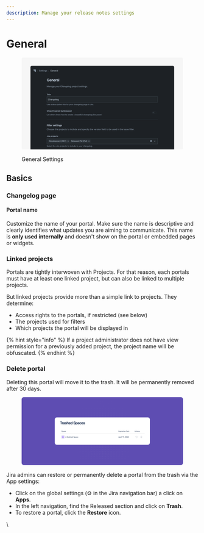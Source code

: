 ```yaml
---
description: Manage your release notes settings
---
```


# General

<figure><img src="../../.gitbook/assets/Settings General - Header.png" alt=""><figcaption><p>General Settings</p></figcaption></figure>

## Basics

### Changelog page

#### Portal name

Customize the name of your portal. Make sure the name is descriptive and clearly identifies what updates you are aiming to communicate. This name is **only used internally** and doesn't show on the portal or embedded pages or widgets.&#x20;

### Linked projects

Portals are tightly interwoven with Projects. For that reason, each portals must have at least one linked project, but can also be linked to multiple projects.&#x20;

But linked projects provide more than a simple link to projects. They determine:&#x20;

* Access rights to the portals, if restricted (see below)
* The projects used for filters&#x20;
* Which projects the portal will be displayed in

{% hint style="info" %}
If a project administrator does not have view permission for a previously added project, the project name will be obfuscated.
{% endhint %}

### Delete portal

Deleting this portal will move it to the trash. It will be permanently removed after 30 days.&#x20;

<figure><img src="../../.gitbook/assets/Trash - Header.png" alt=""><figcaption></figcaption></figure>

Jira admins can restore or permanently delete a portal from the trash via the App settings:&#x20;

* Click on the global settings (⚙ in the Jira navigation bar) a click on **Apps**.
* In the left navigation, find the Released section and click on **Trash**.
* To restore a portal, click the **Restore** icon.

\
